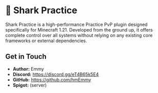 # 🦈 Shark Practice  
Shark Practice is a high-performance Practice PvP plugin designed specifically for Minecraft 1.21. Developed from the ground up, it offers complete control over all systems without relying on any existing core frameworks or external dependencies.

## Get in Touch  
- **Author:** Emmy  
- **Discord:** https://discord.gg/eT4B65k5E4  
- **GitHub:** https://github.com/hmEmmy  
- **Spigot:** (server)  
